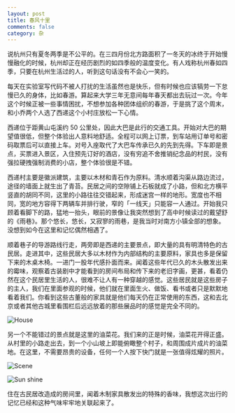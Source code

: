 ```yaml
---
layout: post
title: 春风十里
comments: false
category: 杂
---
```


说杭州只有夏冬两季是不公平的。在三四月份北方路面积了一冬天的冰终于开始慢慢融化的时候，杭州却正在经历剧烈的如四季般的温度变化。有人戏称杭州春如四季，只要在杭州生活过的人，听到这句话没有不会心一笑的。

每天在实验室写代码不被人打扰的生活虽然也是快乐，但有时候也应该犒劳一下怠慢已久的身体，比如春游。算起来大学三年无意间每年春天都出去玩过一次。今年这个时候正被一些事情困扰，不想参加各种团体组织的春游，于是挑了这个周末，和小乔两个人选了西递这个小村庄放松一下心情。

西递位于距黄山屯溪约 50 公里处，因此大巴是此行的交通工具。开始对大巴的期望值很低，但整个体验出人意料地舒适。全程可以网上订票，到车站用订单号和密码取票后可以直接上车。对号入座取代了大巴车传承已久的先到先得。下车即是景点，买票进入景区，入住预先订好的酒店，没有穷追不舍推销纪念品的村民，没有强拉硬拽强制消费的小店，整个体验很是不错。

西递村主要是徽派建筑，主要以木材和青石作为原料。清水顺着沟渠从路边流过，途径的墙面上就生出了青苔。民居之间的空隙铺上石板就成了小路，但和北方横平竖直的胡同不同，这里的小路往往交错起来，形成迷宫一样的地形。宽度也不相同，宽的地方容得下两辆车并排行驶，窄的「一线天」只能容一人通过。开始我只顾着看脚下的路，猛地一抬头，眼前的景像让我突然想到了高中时候读过的戴望舒的《雨巷》。那个悠长，悠长，又寂寥的雨巷，是我当时对南方小镇全部的想象。没想到如今在这里和记忆偶然相遇了。

顺着巷子的导游路线行走，两旁即是西递的主要景点，即大量的具有明清特色的古民居。走进其中，这些民居大多以木材作为内部结构的主要原料，家具也多是保留下来的木桌木椅。一进门一股年代感扑面而来。闻着这些年代已久的木头散发出来的霉味，观察着古装剧中才能看到的房间布局和传下来的老旧字画，更甚，看着仍然在这个民居里生活的人，很难不让人有一种穿越的感觉。这些居民就是这些房子的主人，我们在里面参观的时候，他们就在里面生火、做饭、看书或者只是默默地看着我们。你看到这些古董般的家具就是他们每天仍在正常使用的东西，这和去北京或者其他古城里看围栏后远远放着的那些展品时的感觉是完全不同的。

![House](//o35qhjvld.qnssl.com/xidi_house.jpg)

另一个不能错过的景点就是这里的油菜花。我们来的正是时候，油菜花开得正盛。从村里的小路走出去，到一个小山坡上即能俯瞰整个村子，和周围成片成片的油菜地。在这里，不需要昂贵的设备，任何一个人按下快门就是一张值得炫耀的照片。

![Scene](//o35qhjvld.qnssl.com/xidi_scene.jpg)

![Sun shine](//o35qhjvld.qnssl.com/xidi_sun_shine.jpg)

住在古民居改造成的房间里，闻着木制家具散发出的特殊的香味，我想这次出行的记忆已经和这种气味牢牢地关联起来了。
